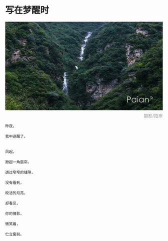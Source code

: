 # 写在梦醒时

![瀑布](images/pubu.jpg)
<div style="margin-top:-10px;color:#999;text-align:right;">摄影/拍岸</div>

```
昨夜，

我中途醒了。


风起，

掀起一角窗帘。

透过窄窄的缝隙，

没有看到，

皎洁的月亮，

却看见，

你的倩影，

微笑着，

伫立窗前。

```
	